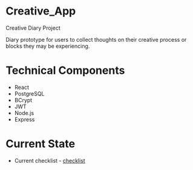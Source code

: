 # Creative_App
Creative Diary Project

Diary prototype for users to collect thoughts on their creative process or blocks they may be experiencing.

# Technical Components

- React
- PostgreSQL
- BCrypt
- JWT
- Node.js
- Express

# Current State

- Current checklist - [ checklist ](Notes/ongoing.txt)